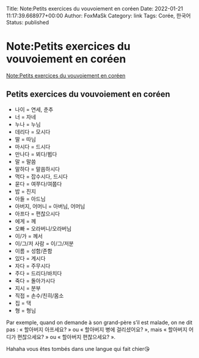 Title: Note:Petits exercices du vouvoiement en coréen
Date: 2022-01-21 11:17:39.668977+00:00
Author: FoxMaSk 
Category: link
Tags: Corée, 한국어
Status: published


# Note:Petits exercices du vouvoiement en coréen

[Note:Petits exercices du vouvoiement en coréen](None)

## Petits exercices du vouvoiement en coréen


* 나이 = 연세, 춘추
* 너 = 자네
* 누나 = 누님
* 데리다 = 모시다
* 딸 = 따님
* 마시다 = 드시다
* 만나다 = 뵈다/뵙다
* 말 = 말씀
* 말하다 = 말씀하시다
* 먹다 = 잡수시다, 드시다
* 묻다 = 여쭈다/여쭙다
* 밥 = 진지
* 아들 = 아드님
* 아버지, 어머니 = 아버님, 어머님
* 아프다 = 편찮으시다
* 에게 = 께
* 오빠 = 오라버니/오라버님
* 이/가 = 께서
* 이/그/저 사람 = 이/그/저분
* 이름 = 성함/존함
* 있다 = 계시다
* 자다 = 주무시다
* 주다 = 드리다/바치다
* 죽다 = 돌아가시다
* 지시 = 분부
* 직접 = 손수/친히/몸소
* 집 = 댁
* 형 = 형님

Par exemple, quand on demande à son grand-père s’il est malade, on ne dit pas : « 할아버지 아프세요? » ou « 할아버지 병에 걸리셨어요? », mais « 할아버지 어디가 편찮으세요? » ou « 할아버지 편찮으세요? ».

Hahaha vous êtes tombés dans une langue qui fait chier😘